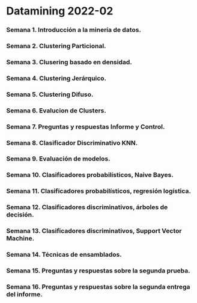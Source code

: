 # Datamining 2022-02

### Semana 1. Introducción a la minería de datos.

### Semana 2. Clustering Particional.

### Semana 3. Clusering basado en densidad.

### Semana 4. Clustering Jerárquico.

### Semana 5. Clustering Difuso. 

### Semana 6. Evalucion de Clusters.

### Semana 7. Preguntas y respuestas Informe y Control.

### Semana 8. Clasificador Discriminativo KNN.

### Semana 9. Evaluación de modelos.

### Semana 10. Clasificadores probabilísticos, Naive Bayes.

### Semana 11. Clasificadores probabilísticos, regresión logística.

### Semana 12. Clasificadores discriminativos, árboles de decisión.

### Semana 13. Clasificadores discriminativos, Support Vector Machine.

### Semana 14. Técnicas de ensamblados.

### Semana 15. Preguntas y respuestas sobre la segunda prueba.

### Semana 16. Preguntas y respuestas sobre la segunda entrega del informe.